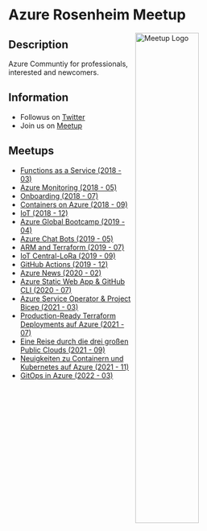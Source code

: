 # Azure Rosenheim Meetup

<img width="50%" align="right" alt="Meetup Logo" src="https://secure.meetupstatic.com/photos/event/2/5/7/3/clean_476649587.jpeg">

## Description

Azure Communtiy for professionals, interested and newcomers.

## Information

- Followus on [Twitter](https://twitter.com/AzureMeetup)
- Join us on [Meetup](https://www.meetup.com/de-DE/Azure-Meetup-Rosenheim/)

## Meetups

- [Functions as a Service (2018 - 03)](Azure%20Meetup%202018%20-%2003%20-%20Functions%20as%20a%20Service/Azure%20Meetup%202018%20-%2003%20-%20Functions%20as%20a%20Service.pdf)
- [Azure Monitoring (2018 - 05)](Azure%20Meetup%202018%20-%2005%20-%20Azure%20Monitoring/Azure%20Meetup%202018%20-%2005%20-%20Monitoring.pdf)
- [Onboarding (2018 - 07)](Azure%20Meetup%202018%20-%2007%20-%20Onboarding/whiteduck-azure-meetup-2018-07.pdf)
- [Containers on Azure (2018 - 09)](Azure%20Meetup%202018%20-%2009%20-%20Containers%20on%20Azure)
- [IoT (2018 - 12)](Azure%20Meetup%202018%20-%2012%20-%20IoT/Azure-Meetup-2018-12-IoT.pdf)
- [Azure Global Bootcamp (2019 - 04)](Azure%20Global%20Bootcamp%202019%20-%2004/Azure-Bootcamp-Container%20on%20Azure.pdf)
- [Azure Chat Bots (2019 - 05)](Azure%20Meetup%202019%20-%2005%20-%20Azure%20Chat%20Bots)
- [ARM and Terraform (2019 - 07)](Azure%20Meetup%202019%20-%2007%20-%20ARM-andTerraform/Azure%20Meetup%202019%20-%2007%20-%20ARM-and-Terraform.pdf)
- [IoT Central-LoRa (2019 - 09)](Azure%20Meetup%202019%20-%2009%20-%20IoT%20Central-LoRa/AzureMeetup-IoT-Central-LoRa-2019-09.pdf)
- [GitHub Actions (2019 - 12)](Azure%20Meetup%202019%20-%2012%20-%20Github%20Actions)
- [Azure News (2020 - 02)](Azure%20Meetup%202020%20-%2002%20-%20Azure%20News)
- [Azure Static Web App & GitHub CLI (2020 - 07)](Azure%20Meetup%202020%20-%2007%20-%20Azure%20Static%20Web%20App%20%26%20GitHub%20CLI/AzureStaticWebApps.pptx)
- [Azure Service Operator & Project Bicep (2021 - 03)](Azure-Meetup-2021-03-Azure-Service-Operator-and-Project-Bicep/README.md)
- [Production-Ready Terraform Deployments auf Azure (2021 - 07)](Azure-Meetup-2021-07-Production-Ready-Terraform-Deployments-auf-Azure/README.md)
- [Eine Reise durch die drei großen Public Clouds (2021 - 09)](Azure-Meetup-2021-09-Eine-Reise-durch-die-drei-großen-Public-Clouds/README.md)
- [Neuigkeiten zu Containern und Kubernetes auf Azure (2021 - 11)](Azure-Meetup-2021-11-Neuigkeiten-zu-Containern-und-Kubernetes-auf-Azure/README.md)
- [GitOps in Azure (2022 - 03)](Azure-Meetup-2022-03-GitOps-in-Azure/README.md)
